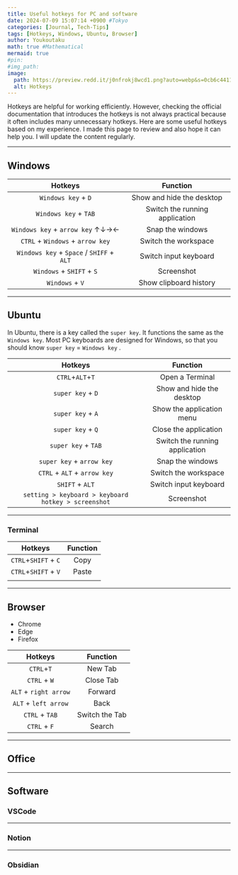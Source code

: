 ```yaml
---
title: Useful hotkeys for PC and software
date: 2024-07-09 15:07:14 +0900 #Tokyo
categories: [Journal, Tech-Tips]
tags: [Hotkeys, Windows, Ubuntu, Browser]
author: Youkoutaku
math: true #Mathematical
mermaid: true
#pin: 
#img_path: 
image:
  path: https://preview.redd.it/j0nfrokj8wcd1.png?auto=webp&s=0cb6c441156b86324690d664eb02e258b45ebb78
  alt: Hotkeys
---
```


Hotkeys are helpful for working efficiently. However, checking the official documentation that introduces the hotkeys is not always practical because it often includes many unnecessary hotkeys. Here are some useful hotkeys based on my experience. I made this page to review and also hope it can help you. I will update the content regularly. 

---
## Windows 


|                  Hotkeys                  |            Function            |
| :---------------------------------------: | :----------------------------: |
|            `Windows key` + `D`            |   Show and hide the desktop    |
|           `Windows key` + `TAB`           | Switch the running application |
|     `Windows key` + `arrow key` ↑↓→←      |        Snap the windows        |
|     `CTRL` + `Windows` + `arrow key`      |      Switch the workspace      |
| `Windows key` + `Space` / `SHIFF` + `ALT` |     Switch input keyboard      |
|         `Windows` + `SHIFT` + `S`         |           Screenshot           |
|             `Windows` +  `V`              |     Show clipboard history     |

---
## Ubuntu
In Ubuntu, there is a key called the `super key`. It functions the same as the `Windows key`. Most PC keyboards are designed for Windows, so that you should know `super key` = `Windows key` .


|                       Hotkeys                       |            Function            |
| :-------------------------------------------------: | :----------------------------: |
|                  `CTRL`+`ALT`+`T`                   |        Open a Terminal         |
|                  `super key` + `D`                  |   Show and hide the desktop    |
|                  `super key` + `A`                  |   Show the application menu    |
|                  `super key` + `Q`                  |     Close the application      |
|                 `super key` + `TAB`                 | Switch the running application |
|              `super key` + `arrow key`              |        Snap the windows        |
|            `CTRL` + `ALT` + `arrow key`             |      Switch the workspace      |
|                   `SHIFT` + `ALT`                   |     Switch input keyboard      |
| `setting > keyboard > keyboard hotkey > screenshot` |           Screenshot           |

---
### Terminal

|       Hotkeys        | Function |
| :------------------: | :------: |
| `CTRL`+`SHIFT` + `C` |   Copy   |
| `CTRL`+`SHIFT` + `V` |  Paste   |
|                      |          |


---
## Browser
- Chrome
- Edge
- Firefox

|        Hotkeys        |    Function    |
| :-------------------: | :------------: |
|      `CTRL`+`T`       |    New Tab     |
|     `CTRL` + `W`      |   Close Tab    |
| `ALT` + `right arrow` |    Forward     |
| `ALT` + `left arrow`  |      Back      |
|    `CTRL` + `TAB`     | Switch the Tab |
|     `CTRL` + `F`      |     Search     |

---
## Office

---
## Software

### VSCode


---
### Notion

---
### Obsidian

